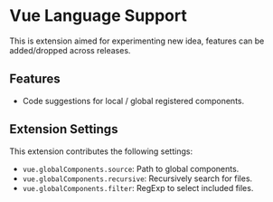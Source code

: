 # Vue Language Support

This is extension aimed for experimenting new idea, features can be added/dropped across releases.

## Features

* Code suggestions for local / global registered components.

## Extension Settings

This extension contributes the following settings:

* `vue.globalComponents.source`: Path to global components.
* `vue.globalComponents.recursive`: Recursively search for files.
* `vue.globalComponents.filter`: RegExp to select included files.
